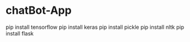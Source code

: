 ﻿# chatBot-App
 
pip install tensorflow 
pip install keras 
pip install pickle
pip install nltk
pip install flask

